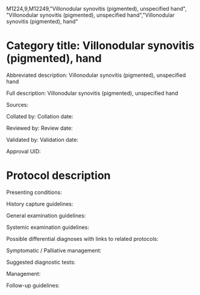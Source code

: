 M1224,9,M12249,"Villonodular synovitis (pigmented), unspecified hand", "Villonodular synovitis (pigmented), unspecified hand","Villonodular synovitis (pigmented), hand"
# Category title: Villonodular synovitis (pigmented), hand

Abbreviated description: Villonodular synovitis (pigmented), unspecified hand

Full description: Villonodular synovitis (pigmented), unspecified hand

Sources:

Collated by:
Collation date:

Reviewed by:
Review date:

Validated by:
Validation date:

Approval UID:

# Protocol description

Presenting conditions:

History capture guidelines:

General examination guidelines:

Systemic examination guidelines:

Possible differential diagnoses with links to related protocols:

Symptomatic / Palliative management:

Suggested diagnostic tests:

Management:

Follow-up guidelines:
